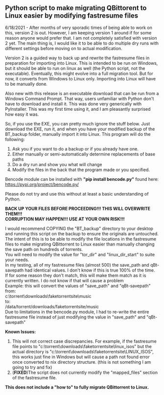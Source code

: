 ## Python script to make migrating QBittorent to Linux easier by modifying fastresume files  

6/18/2021 - After months of very sporadic times of being able to work on this, version 2 is out.
However, I am keeping version 1 around if for some reason anyone would prefer that.
I am not completely satisfied with version 2 yet.
The main thing is, I would like it to be able to do multiple dry runs with different settings before moving on to actual modification. 

Version 2 is a guided way to back up and rewrite the fastresume files in preparation for importing into Linux.
This is intended to be run on Windows, but it should be able to run on linux as well (the Python script, not the executable). Eventually, this might evolve into a full migration tool.
But for now, it converts from Windows to Linux only. Importing into Linux will have to be manually done.

Also new with this release is an executable download that can be run from a Windows Command Prompt. That way, users unfamiliar with Python don't have to download and install it.
This was done very generically with PyInstaller. This was my first time using it, and I am pleasantly surprised how easy it was.

So, if you use the EXE, you can pretty much ignore the stuff below.
Just download the EXE, run it, and when you have your modified backup of the BT_backup folder, manually import it into Linux.
This program will do the following:  
1. Ask you if you want to do a backup or if you already have one.
2. Either manually or semi-automatically determine replacements of base paths
3. Do a dry run and show you what will change
4. Modify the files in the back that the program made or you specified.

Bencode module can be installed with **"pip install bencode.py"** found here: https://pypi.org/project/bencode.py/

Please do not try and use this without at least a basic understanding of Python.

**BACK UP YOUR FILES BEFORE PROCEEDING!!! THIS WILL OVERWRITE THEM!!!  
CORRUPTION MAY HAPPEN!!! USE AT YOUR OWN RISK!!!**  

I would recommend COPYING the "BT_backup" directory to your desktop and running this script on the backup to ensure the originals are untouched.  
The intent of this is to be able to modify the file locations in the fastresume files to make migrating QBittorrent to Linux easier than manually changing the save path on hundreds of torrents.  
You will need to modify the value for "tor_dir" and "linux_dir_start" to suite your needs.  
In my testing, all of my fastresume files (almost 500) the save_path and qBt-savepath had identical values. I don't know if this is true 100% of the time.  
If for some reason they don't match, this will make them match as it is currently written. I do not know if that will cause a problem  
Example: this will convert the values of "save_path" and "qBt-savepath" from:  
c:\torrent\downloads\faketorrentsite\music  
to:  
/data/torrent/downloads/faketorrentsite/music  
Due to limitations in the bencode.py module, I had to re-write the entire fastresume file instead of just modifying the value in "save_path" and "qBt-savepath"  

**Known Issues:**

1. This will not correct case discrepancies. For example, if the fastresume file points to "c:\torrent\downloads\faketorrentsite\linux_isos" but the actual directory is "c:\torrent\downloads\faketorrentsite\LINUX_ISOS", this works just fine in Windows but will cause a path not found error once converted to nix directory structure. (this is not something I am going to try and fix)
2. (**FIXED**)The script does not currently modify the "mapped_files" section of the fastresume file.  

**This does not include a "how to" to fully migrate QBittorrent to Linux.**
